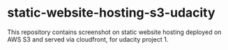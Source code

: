 # static-website-hosting-s3-udacity
This repository contains screenshot on static website hosting deployed on AWS S3 and served via cloudfront, for udacity project 1.
